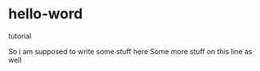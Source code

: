 # hello-word
tutorial

So i am supposed to write some stuff here
Some more stuff on this line as well
